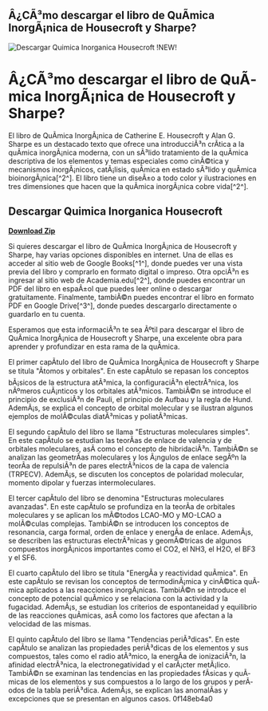 ## Â¿CÃ³mo descargar el libro de QuÃ­mica InorgÃ¡nica de Housecroft y Sharpe?

 
![Descargar Quimica Inorganica Housecroft !NEW!](https://encrypted-tbn0.gstatic.com/images?q=tbn:ANd9GcSSIUEHZyPtgAUMXO9peUwYxgYik4iu1yOgtAw9Nrcm1K1s69XiJSe8YCA)

 
# Â¿CÃ³mo descargar el libro de QuÃ­mica InorgÃ¡nica de Housecroft y Sharpe?
 
El libro de QuÃ­mica InorgÃ¡nica de Catherine E. Housecroft y Alan G. Sharpe es un destacado texto que ofrece una introducciÃ³n crÃ­tica a la quÃ­mica inorgÃ¡nica moderna, con un sÃ³lido tratamiento de la quÃ­mica descriptiva de los elementos y temas especiales como cinÃ©tica y mecanismos inorgÃ¡nicos, catÃ¡lisis, quÃ­mica en estado sÃ³lido y quÃ­mica bioinorgÃ¡nica[^2^]. El libro tiene un diseÃ±o a todo color y ilustraciones en tres dimensiones que hacen que la quÃ­mica inorgÃ¡nica cobre vida[^2^].
 
## Descargar Quimica Inorganica Housecroft


[**Download Zip**](https://www.google.com/url?q=https%3A%2F%2Furluss.com%2F2tKTaI&sa=D&sntz=1&usg=AOvVaw3taMSZJ4J_VSUnslB_Yo0K)

 
Si quieres descargar el libro de QuÃ­mica InorgÃ¡nica de Housecroft y Sharpe, hay varias opciones disponibles en internet. Una de ellas es acceder al sitio web de Google Books[^1^], donde puedes ver una vista previa del libro y comprarlo en formato digital o impreso. Otra opciÃ³n es ingresar al sitio web de Academia.edu[^2^], donde puedes encontrar un PDF del libro en espaÃ±ol que puedes leer online o descargar gratuitamente. Finalmente, tambiÃ©n puedes encontrar el libro en formato PDF en Google Drive[^3^], donde puedes descargarlo directamente o guardarlo en tu cuenta.
 
Esperamos que esta informaciÃ³n te sea Ãºtil para descargar el libro de QuÃ­mica InorgÃ¡nica de Housecroft y Sharpe, una excelente obra para aprender y profundizar en esta rama de la quÃ­mica.
  
El primer capÃ­tulo del libro de QuÃ­mica InorgÃ¡nica de Housecroft y Sharpe se titula "Ãtomos y orbitales". En este capÃ­tulo se repasan los conceptos bÃ¡sicos de la estructura atÃ³mica, la configuraciÃ³n electrÃ³nica, los nÃºmeros cuÃ¡nticos y los orbitales atÃ³micos. TambiÃ©n se introduce el principio de exclusiÃ³n de Pauli, el principio de Aufbau y la regla de Hund. AdemÃ¡s, se explica el concepto de orbital molecular y se ilustran algunos ejemplos de molÃ©culas diatÃ³micas y poliatÃ³micas.
 
El segundo capÃ­tulo del libro se llama "Estructuras moleculares simples". En este capÃ­tulo se estudian las teorÃ­as de enlace de valencia y de orbitales moleculares, asÃ­ como el concepto de hibridaciÃ³n. TambiÃ©n se analizan las geometrÃ­as moleculares y los Ã¡ngulos de enlace segÃºn la teorÃ­a de repulsiÃ³n de pares electrÃ³nicos de la capa de valencia (TRPECV). AdemÃ¡s, se discuten los conceptos de polaridad molecular, momento dipolar y fuerzas intermoleculares.
 
El tercer capÃ­tulo del libro se denomina "Estructuras moleculares avanzadas". En este capÃ­tulo se profundiza en la teorÃ­a de orbitales moleculares y se aplican los mÃ©todos LCAO-MO y MO-LCAO a molÃ©culas complejas. TambiÃ©n se introducen los conceptos de resonancia, carga formal, orden de enlace y energÃ­a de enlace. AdemÃ¡s, se describen las estructuras electrÃ³nicas y geomÃ©tricas de algunos compuestos inorgÃ¡nicos importantes como el CO2, el NH3, el H2O, el BF3 y el SF6.
  
El cuarto capÃ­tulo del libro se titula "EnergÃ­a y reactividad quÃ­mica". En este capÃ­tulo se revisan los conceptos de termodinÃ¡mica y cinÃ©tica quÃ­mica aplicados a las reacciones inorgÃ¡nicas. TambiÃ©n se introduce el concepto de potencial quÃ­mico y se relaciona con la actividad y la fugacidad. AdemÃ¡s, se estudian los criterios de espontaneidad y equilibrio de las reacciones quÃ­micas, asÃ­ como los factores que afectan a la velocidad de las mismas.
 
El quinto capÃ­tulo del libro se llama "Tendencias periÃ³dicas". En este capÃ­tulo se analizan las propiedades periÃ³dicas de los elementos y sus compuestos, tales como el radio atÃ³mico, la energÃ­a de ionizaciÃ³n, la afinidad electrÃ³nica, la electronegatividad y el carÃ¡cter metÃ¡lico. TambiÃ©n se examinan las tendencias en las propiedades fÃ­sicas y quÃ­micas de los elementos y sus compuestos a lo largo de los grupos y perÃ­odos de la tabla periÃ³dica. AdemÃ¡s, se explican las anomalÃ­as y excepciones que se presentan en algunos casos.
 0f148eb4a0
